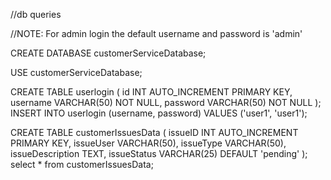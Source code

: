 //db queries

//NOTE: For admin login the default username and password is 'admin'

CREATE DATABASE customerServiceDatabase;

USE customerServiceDatabase;

CREATE TABLE userlogin (
    id INT AUTO_INCREMENT PRIMARY KEY,
    username VARCHAR(50) NOT NULL,
    password VARCHAR(50) NOT NULL
);
INSERT INTO userlogin (username, password) VALUES ('user1', 'user1');

CREATE TABLE customerIssuesData (
    issueID INT AUTO_INCREMENT PRIMARY KEY,
    issueUser VARCHAR(50),
    issueType VARCHAR(50),
    issueDescription TEXT,
    issueStatus VARCHAR(25) DEFAULT 'pending'
);
select * from customerIssuesData;
